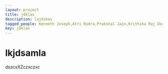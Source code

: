 ```yaml
---
layout: project
title: jdklas
description: lajdskas
tagged_people: Kenneth Joseph,Atri Rudra,Prakshal Jain,Krithika Raj Dorai Raj,David Doermann,Yash Kelkar,wasd sadsad&nbsp;&nbsp;<a href = 'asdasd' target='_blank'><i class='bx bx-link-external'></i></a>,Prakshal kajdhldasl&nbsp;&nbsp;<a href = 'https://developer.mozilla.org/en-US/docs/Web/JavaScript/Reference/Operators/Conditional_Operator' target='_blank'><i class='bx bx-link-external'></i></a>,qwq ewr&nbsp;&nbsp;<a href = 'https://developer.mozilla.org/en-US/docs/Web/JavaScript/Reference/Operators/Conditional_Operator' target='_blank'><i class='bx bx-link-external'></i></a>
key: jdklas
---
```


# lkjdsamla
<p>dszcxXZczxczxc</p>